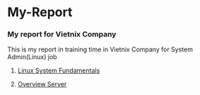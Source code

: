 # My-Report

### My report for Vietnix Company
<p>This is my report in training time in Vietnix Company for System Admin(Linux) job</P>


1. <a href='https://github.com/tebby455/My-Report/blob/main/LinuxSystemFundamentals.md' tyle='text-decoration: none'>Linux System Fundamentals</a>

2. <a href='https://github.com/tebby455/My-Report/blob/main/OverviewServer.md' tyle='text-decoration: none'>Overview Server</a>

